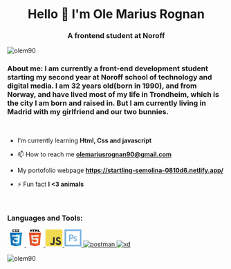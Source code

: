 <h1 align="center">Hello 👋 I'm Ole Marius Rognan</h1>
<h3 align="center">A frontend student at Noroff</h3>

<p align="left"> <img src="https://komarev.com/ghpvc/?username=olem90&label=Profile%20views&color=0e75b6&style=flat" alt="olem90" /> </p>


<h3 align="left">About me:
I am currently a front-end development student starting my second year at Noroff school of technology and digital media. I am 32 years old(born in 1990), and from Norway, and have lived most of my life in Trondheim, which is the city I am born and raised in. But I am currently living in Madrid with my girlfriend and our two bunnies. 
</h3>
<p align="left">
</p>

<br>

- I’m currently learning **Html, Css and javascript**

- 📫 How to reach me **olemariusrognan90@gmail.com**

- My portofolio webpage **https://startling-semolina-0810d6.netlify.app/**

- ⚡ Fun fact **I <3 animals**

<br>

<h3 align="left">Languages and Tools:</h3>
<p align="left"> <a href="https://www.w3schools.com/css/" target="_blank" rel="noreferrer"> <img src="https://raw.githubusercontent.com/devicons/devicon/master/icons/css3/css3-original-wordmark.svg" alt="css3" width="40" height="40"/> </a> <a href="https://www.w3.org/html/" target="_blank" rel="noreferrer"> <img src="https://raw.githubusercontent.com/devicons/devicon/master/icons/html5/html5-original-wordmark.svg" alt="html5" width="40" height="40"/> </a> <a href="https://developer.mozilla.org/en-US/docs/Web/JavaScript" target="_blank" rel="noreferrer"> <img src="https://raw.githubusercontent.com/devicons/devicon/master/icons/javascript/javascript-original.svg" alt="javascript" width="40" height="40"/> </a> <a href="https://www.photoshop.com/en" target="_blank" rel="noreferrer"> <img src="https://raw.githubusercontent.com/devicons/devicon/master/icons/photoshop/photoshop-line.svg" alt="photoshop" width="40" height="40"/> </a> <a href="https://postman.com" target="_blank" rel="noreferrer"> <img src="https://www.vectorlogo.zone/logos/getpostman/getpostman-icon.svg" alt="postman" width="40" height="40"/> </a> <a href="https://www.adobe.com/products/xd.html" target="_blank" rel="noreferrer"> <img src="https://cdn.worldvectorlogo.com/logos/adobe-xd.svg" alt="xd" width="40" height="40"/> </a> </p>

<p><img align="center" src="https://github-readme-stats.vercel.app/api/top-langs?username=olem90&show_icons=true&locale=en&layout=compact" alt="olem90" /></p>
